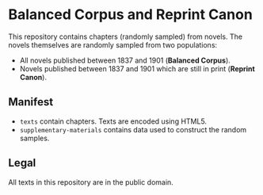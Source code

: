 Balanced Corpus and Reprint Canon
=================================

This repository contains chapters (randomly sampled) from novels. The novels themselves are randomly sampled from two populations:

-	All novels published between 1837 and 1901 (**Balanced Corpus**).
-	Novels published between 1837 and 1901 which are still in print (**Reprint Canon**).

Manifest
--------

-	`texts` contain chapters. Texts are encoded using HTML5.
-	`supplementary-materials` contains data used to construct the random samples.

Legal
-----

All texts in this repository are in the public domain.
